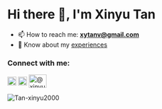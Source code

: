 <!--
**Tan-xinyu2000/Tan-xinyu2000** is a ✨ _special_ ✨ repository because its `README.md` (this file) appears on your GitHub profile.
-->

# Hi there 👋, I'm Xinyu Tan
- 📫 How to reach me: **xytanv@gmail.com** 
- 📄 Know about my [experiences](https://www.linkedin.com/in/xinyu-tan-1222b9230/)

### Connect with me: 
<p align="left"> 
<a href="https://kaggle.com/xxxxxxxxx" target="blank"><img align="center" src="https://raw.githubusercontent.com/rahuldkjain/github-profile-readme-generator/master/src/images/icons/Social/kaggle.svg" alt="xxxxxxxxx" height="20" width="20" /></a> 
<a href="https://instagram.com/tan_xy2000" target="blank"><img align="center" src="https://raw.githubusercontent.com/rahuldkjain/github-profile-readme-generator/master/src/images/icons/Social/instagram.svg" alt="tan_xy2000" height="20" width="20" /></a> 
<a href=https://www.hackerrank.com/profile/xinyutan2000 target="blank"><img align="center" src="xxxx" alt="@xinyutan2000" height="30" width="40" /></a> 
</p> 

<p><img align="center" src="https://github-readme-stats.vercel.app/api/top-langs?username=Tan-xinyu2000&show_icons=true&locale=en&layout=compact" alt="Tan-xinyu2000" /></p> 
